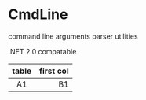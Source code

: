 CmdLine
=======

command line arguments parser utilities

.NET 2.0 compatable

| table  | first col |
|:------:|----------:|
| A1     | B1        |
